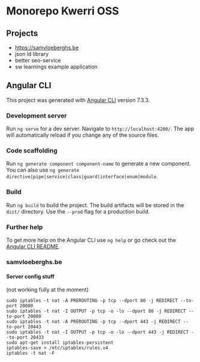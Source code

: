 # Monorepo Kwerri OSS

## Projects

- https://samvloeberghs.be
- json ld library
- better seo-service
- sw learnings example application

## Angular CLI

This project was generated with [Angular CLI](https://github.com/angular/angular-cli) version 7.3.3.

### Development server

Run `ng serve` for a dev server. Navigate to `http://localhost:4200/`. The app will automatically reload if you change any of the source files.

### Code scaffolding

Run `ng generate component component-name` to generate a new component. You can also use `ng generate directive|pipe|service|class|guard|interface|enum|module`.

### Build

Run `ng build` to build the project. The build artifacts will be stored in the `dist/` directory. Use the `--prod` flag for a production build.

### Further help

To get more help on the Angular CLI use `ng help` or go check out the [Angular CLI README](https://github.com/angular/angular-cli/blob/master/README.md).

### samvloeberghs.be

#### Server config stuff
(not working fully at the moment)

```
sudo iptables -t nat -A PREROUTING -p tcp --dport 80 -j REDIRECT --to-port 20080
sudo iptables -t nat -I OUTPUT -p tcp -o -lo --dport 80 -j REDIRECT --to-port 20080
sudo iptables -t nat -A PREROUTING -p tcp --dport 443 -j REDIRECT --to-port 20443
sudo iptables -t nat -I OUTPUT -p tcp -o -lo --dport 443 -j REDIRECT --to-port 20433
sudo apt-get install iptables-persistent
iptables-save > /etc/iptables/rules.v4
iptables -t nat -F
```
